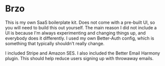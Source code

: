 # Brzo

This is my own SaaS boilerplate kit. Does not come with a pre-built UI, so you will need to build this out yourself. The main reason I did not include a UI is because I'm always experimenting and changing things up, and everybody does it differently. I used my own Better-Auth config, which is something that typically shouldn't really change.

I included Stripe and Amazon SES. I also included the Better Email Harmony plugin. This should help reduce users signing up with throwaway emails.
